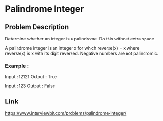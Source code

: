 # Palindrome Integer

## Problem Description

Determine whether an integer is a palindrome. Do this without extra space.

A palindrome integer is an integer x for which reverse(x) = x where reverse(x) is x with its digit reversed. Negative numbers are not palindromic.

### Example :

Input : 12121
Output : True


Input : 123
Output : False

## Link

https://www.interviewbit.com/problems/palindrome-integer/